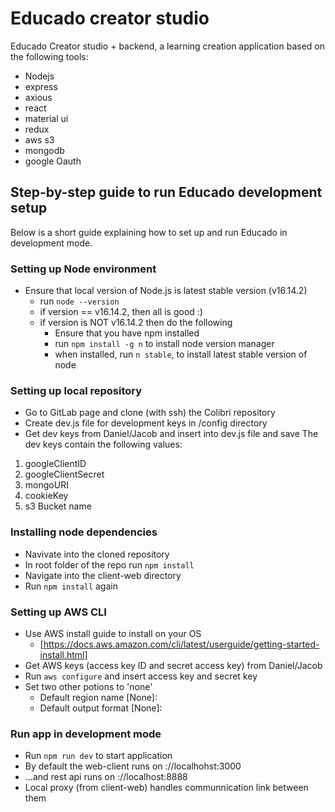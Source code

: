 # Educado creator studio
Educado Creator studio + backend, a learning creation application based on the following tools:

- Nodejs
- express
- axious
- react
- material ui
- redux
- aws s3
- mongodb
- google Oauth

## Step-by-step guide to run Educado development setup
Below is a short guide explaining how to set up and run Educado in development mode. 

### Setting up Node environment
- Ensure that local version of Node.js is latest stable version (v16.14.2)
    - run `node --version`
    - if version == v16.14.2, then all is good :)
    - if version is NOT v16.14.2 then do the following
        - Ensure that you have npm installed
        - run `npm install -g n` to install node version manager 
        - when installed, run `n stable`, to install latest stable version of node 

### Setting up local repository
- Go to GitLab page and clone (with ssh) the Colibri repository
- Create dev.js file for development keys in /config directory
- Get dev keys from Daniel/Jacob and insert into dev.js file and save
The dev keys contain the following values:
1. googleClientID
2. googleClientSecret
3. mongoURI
4. cookieKey
5. s3 Bucket name

### Installing node dependencies 
- Navivate into the cloned repository
- In root folder of the repo run `npm install`
- Navigate into the client-web directory
- Run `npm install` again

### Setting up AWS CLI 
- Use AWS install guide to install on your OS 
    - [https://docs.aws.amazon.com/cli/latest/userguide/getting-started-install.html]
- Get AWS keys (access key ID and secret access key) from Daniel/Jacob 
- Run `aws configure` and insert access key and secret key
- Set two other potions to 'none'
    - Default region name [None]: 
    - Default output format [None]:

### Run app in development mode
- Run `npm run dev` to start application 
- By default the web-client runs on ://localhohst:3000
- ...and rest api runs on ://localhost:8888
- Local proxy (from client-web) handles communnication link between them
